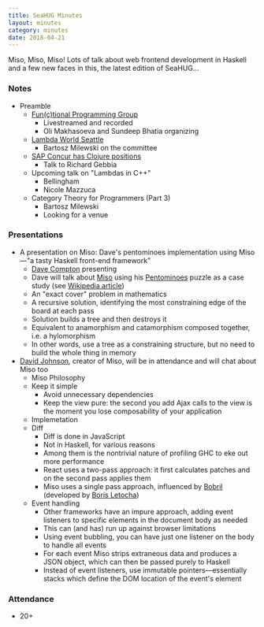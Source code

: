 ```yaml
---
title: SeaHUG Minutes
layout: minutes
category: minutes
date: 2018-04-21
---
```

Miso, Miso, Miso! Lots of talk about web frontend development in Haskell and a few new faces in this, the latest edition of SeaHUG&hellip;

<!--more-->

### Notes

* Preamble
  * [Fun(c)tional Programming Group][fun-c-tional]
    * Livestreamed and recorded
    * Oli Makhasoeva and Sundeep Bhatia organizing
  * [Lambda World Seattle][lambda-world-seattle]
    * Bartosz Milewski on the committee
  * [SAP Concur has Clojure positions][concur]
    * Talk to Richard Gebbia
  * Upcoming talk on "Lambdas in C++"
    * Bellingham
    * Nicole Mazzuca
  * Category Theory for Programmers (Part 3)
    * Bartosz Milewski
    * Looking for a venue

### Presentations

* A presentation on Miso: Dave's pentominoes implementation using Miso&mdash;"a tasty Haskell front-end framework"
  * [Dave Compton][dave-compton-github] presenting
  * Dave will talk about [Miso][miso] using his [Pentominoes][pentominoes-github] puzzle as a case study (see [Wikipedia article][pentominoes-wikipedia])
  * An "exact cover" problem in mathematics
  * A recursive solution, identifying the most constraining edge of the board at each pass
  * Solution builds a tree and then destroys it
  * Equivalent to anamorphism and catamorphism composed together, i.e. a hylomorphism
  * In other words, use a tree as a constraining structure, but no need to build the whole thing in memory
* [David Johnson][dmjio], creator of Miso, will be in attendance and will chat about Miso too
  * Miso Philosophy
  * Keep it simple
    * Avoid unnecessary dependencies
    * Keep the view pure: the second you add Ajax calls to the view is the moment you lose composability of your application
  * Implemetation
  * Diff
    * Diff is done in JavaScript
    * Not in Haskell, for various reasons
    * Among them is the nontrivial nature of profiling GHC to eke out more performance
    * React uses a two-pass approach: it first calculates patches and on the second pass applies them
    * Miso uses a single pass approach, influenced by [Bobril][bobril] (developed by [Boris Letocha][boris-letocha])
  * Event handling
    * Other frameworks have an impure approach, adding event listeners to specific elements in the document body as needed
    * This can (and has) run up against browser limitations
    * Using event bubbling, you can have just one listener on the body to handle all events
    * For each event Miso strips extraneous data and produces a JSON object, which can then be passed purely to Haskell
    * Instead of event listeners, use immutable pointers&mdash;essentially stacks which define the DOM location of the event's element

### Attendance

* 20+

[bobril]: http://bobril.com/
[boris-letocha]: http://blog.vyvojar.cz/Bobris/
[concur]: https://www.concur.com/sap
[dave-compton-github]: https://github.com/dc25
[dmjio]: https://github.com/dmjio/
[fun-c-tional]: https://www.meetup.com/Eastside-Fun-c-tional-Programming-Group/
[lambda-world-seattle]: http://seattle.lambda.world/
[miso]: https://haskell-miso.org/
[pentominoes-github]: https://dc25.github.io/pentominoes_miso/
[pentominoes-wikipedia]: https://en.wikipedia.org/wiki/Pentomino#Tiling_rectangles
